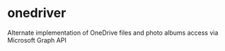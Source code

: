 # onedriver
Alternate implementation of OneDrive files and photo albums access via Microsoft Graph API
